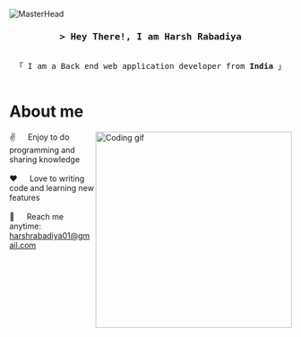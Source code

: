 <!--
<h2 align="center">
  Welcome to Harsh Rabadiya World!
  <img src="https://media.giphy.com/media/hvRJCLFzcasrR4ia7z/giphy.gif" width="28">
</h2>
-->

![MasterHead](https://www.charpeni.com/static/images/arrow-functions-in-class-properties-might-not-be-as-great-as-we-think/banner.gif)

<!-- Intro  -->
<h3 align="center">
        <samp>&gt; Hey There!, I am
                <b>Harsh Rabadiya</b>
        </samp>
</h3>


<p align="center"> 
  <samp>
    <br>
    「 I am a Back end web application developer from <b>India</b> 」
    <br>
    <br>
  </samp>
</p>

<!-- About Section -->
 # About me
 
<p>
 <img align="right" width="350" src="/assets/programmer.gif" alt="Coding gif" />
  
 ✌️ &emsp; Enjoy to do programming and sharing knowledge <br/><br/>
 ❤️ &emsp; Love to writing code and learning new features<br/><br/>
 📧 &emsp; Reach me anytime: harshrabadiya01@gmail.com<br/><br/>

</p>

<br/>
<br/>
<br/>
